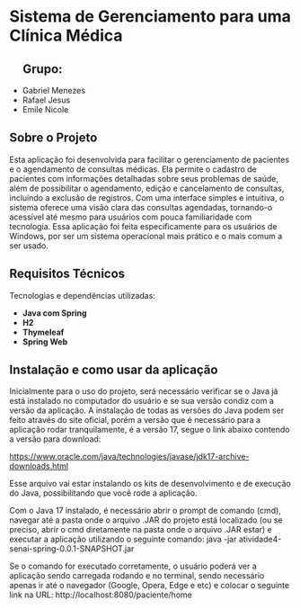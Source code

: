# Sistema de Gerenciamento para uma Clínica Médica

<ul>
  <h2>Grupo:</h2>
  <li>Gabriel Menezes</li>
  <li>Rafael Jesus</li>
  <li>Emile Nicole</li>
</ul>

<h2>Sobre o Projeto</h2>
Esta aplicação foi desenvolvida para facilitar o gerenciamento de pacientes e o agendamento de consultas médicas. Ela permite o cadastro de pacientes com informações detalhadas sobre seus problemas de saúde, além de possibilitar o agendamento, edição e cancelamento de consultas, incluindo a exclusão de registros. Com uma interface simples e intuitiva, o sistema oferece uma visão clara das consultas agendadas, tornando-o acessível até mesmo para usuários com pouca familiaridade com tecnologia. Essa aplicação foi feita especificamente para os usuários de Windows, por ser um sistema operacional mais prático e o mais comum a ser usado.

<h2>Requisitos Técnicos</h2>
<p>Tecnologias e dependências utilizadas:</p>
<ul>
  <li><strong>Java com Spring</strong></li>
  <li><strong>H2</strong></li>
  <li><strong>Thymeleaf</strong></li>
  <li><strong>Spring Web</strong></li>
</ul>

<h2>Instalação e como usar da aplicação</h2>
Inicialmente para o uso do projeto, será necessário verificar se o Java já está instalado no computador do usuário e se sua versão condiz com a versão da aplicação. A instalação de todas as versões do Java podem ser feito através do site oficial, porém a versão que é necessário para a aplicação rodar tranquilamente, é a versão 17, segue o link abaixo contendo a versão para download:

https://www.oracle.com/java/technologies/javase/jdk17-archive-downloads.html

Esse arquivo vai estar instalando os kits de desenvolvimento e de execução do Java, possibilitando que você rode a aplicação.

Com o Java 17 instalado, é necessário abrir o prompt de comando (cmd), navegar até a pasta onde o arquivo .JAR do projeto está localizado (ou se preciso, abrir o cmd diretamente na pasta onde o arquivo .JAR estar) e executar a aplicação utilizando o seguinte comando:
java -jar atividade4-senai-spring-0.0.1-SNAPSHOT.jar

Se o comando for executado corretamente, o usuário poderá ver a aplicação sendo carregada rodando e no terminal, sendo necessário apenas ir até o navegador (Google, Opera, Edge e etc) e colocar o seguinte link na URL:
http://localhost:8080/paciente/home


 
